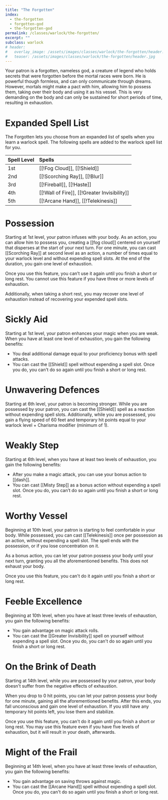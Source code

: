 ```yaml
---
title: "The Forgotten"
index:
  - the-forgotten 
  - forgotten-god
  - the-forgotten-god
permalink: /classes/warlock/the-forgotten/
excerpt: ""
subclass: warlock
# header:
#   overlay_image: /assets/images/classes/warlock/the-forgotten/header.png
#   teaser: /assets/images/classes/warlock/the-forgotten/header.jpg
---
```

Your patron is a forgotten, nameless god, a creature of legend who holds secrets that were forgotten before the mortal races were born. He is powerful though formless, and can only communicate through dreams. However, mortals might make a pact with him, allowing him to possess them, taking over their body and using it as his vessel. This is very demanding on the body and can only be sustained for short periods of time, resulting in exhaustion.

# Expanded Spell List
The Forgotten lets you choose from an expanded list of spells when you learn a warlock spell. The following spells are added to the warlock spell list for you.

| Spell Level | Spells                                         |
| :---------- | :--------------------------------------------- |
| 1st         | [[!Fog Cloud]], [[!Shield]]            |
| 2nd         | [[!Scorching Ray]], [[!Blur]]           |
| 3rd         | [[!Fireball]], [[!Haste]]                  |
| 4th         | [[!Wall of Fire]], [[!Greater Invisibility]] |
| 5th         | [[!Arcane Hand]], [[!Telekinesis]]             |

# Possession
Starting at 1st level, your patron infuses with your body. As an action, you can allow him to possess you, creating a [[fog cloud]] centered on yourself that disperses at the start of your next turn. For one minute, you can cast [[Scorching Ray]] at second level as an action, a number of times equal to your warlock level and without expending spell slots. At the end of the duration, you gain one level of exhaustion.

Once you use this feature, you can’t use it again until you finish a short or long rest. You cannot use this feature if you have three or more levels of exhaustion.

Additionally, when taking a short rest, you may recover one level of exhaustion instead of recovering your expended spell slots. 

# Sickly Aid
Starting at 1st level, your patron enhances your magic when you are weak. When you have at least one level of exhaustion, you gain the following benefits:

- You deal additional damage equal to your proficiency bonus with spell attacks.
- You can cast the [[Shield]] spell without expending a spell slot. Once you do, you can't do so again until you finish a short or long rest.

# Unwavering Defences
Starting at 6th level, your patron is becoming stronger. While you are possessed by your patron, you can cast the [[Shield]] spell as a reaction without expending spell slots. Additionally, while you are possessed, you gain a flying speed of 60 feet and temporary hit points equal to your warlock level + Charisma modifier (minimum of 1).

# Weakly Step
Starting at 6th level, when you have at least two levels of exhaustion, you gain the following benefits:

- After you make a magic attack, you can use your bonus action to [[dash]].
- You can cast [[Misty Step]] as a bonus action without expending a spell slot. Once you do, you can’t do so again until you finish a short or long rest.


# Worthy Vessel
Beginning at 10th level, your patron is starting to feel comfortable in your body. While possessed, you can cast [[Telekinesis]] once per possession as an action, without expending a spell slot. The spell ends with the possession, or if you lose concentration on it.

As a bonus action, you can let your patron possess your body until your next turn, granting you all the aforementioned benefits. This does not exhaust your body.

Once you use this feature, you can't do it again until you finish a short or long rest.

# Feeble Excellence
Beginning at 10th level, when you have at least three levels of exhaustion, you gain the following benefits:

- You gain advantage on magic attack rolls.
- You can cast the [[Greater Invisibility]] spell on yourself without expending a spell slot. Once you do, you can't do so again until you finish a short or long rest.

# On the Brink of Death
Starting at 14th level, while you are possessed by your patron, your body doesn't suffer from the negative effects of exhaustion.

When you drop to 0 hit points, you can let your patron possess your body for one minute, gaining all the aforementioned benefits. After this ends, you fall unconscious and gain one level of exhaustion. If you still have any temporary hit points left, you lose them and stabilize.

Once you use this feature, you can't do it again until you finish a short or long rest. You may use this feature even if you have five levels of exhaustion, but it will result in your death, afterwards.

# Might of the Frail
Beginning at 14th level, when you have at least three levels of exhaustion, you gain the following benefits:

- You gain advantage on saving throws against magic.
- You can cast the [[Arcane Hand]] spell without expending a spell slot. Once you do, you can't do so again until you finish a short or long rest.